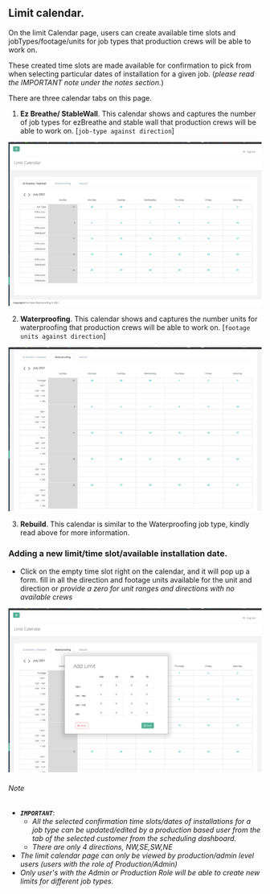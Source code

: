 ## Limit calendar.

On the limit Calendar page, users can create available time slots and jobTypes/footage/units for job types that production
crews will be able to work on.

These created time slots are made available for confirmation to pick from when selecting particular dates of installation
for a given job. (_please read the IMPORTANT note under the notes section._)

There are three calendar tabs on this page.
1. **Ez Breathe/ StableWall**. This calendar shows and captures the number of job types for ezBreathe and stable wall
that production crews will be able to work on. [`job-type against direction`]

![Ez Breathe/ StableWall calendar page](../../scheduling/images/ezbreathe-stablwall-page.png?raw=true "On Calls list")

2. **Waterproofing**. This calendar shows and captures the number units for waterproofing that production crews will be 
   able to work on. [`footage units against direction`]

![Ez Breathe/ StableWall calendar page](../../scheduling/images/waterproofing-rebuild-page.png?raw=true "On Calls list")

3. **Rebuild**. This calendar is similar to the Waterproofing job type, kindly read above for more information.

### Adding a new limit/time slot/available installation date.

- Click on the empty time slot right on the calendar, and it will pop up a form. fill in all the direction and footage
units available for the unit and direction or _provide a zero for unit ranges and directions with no available crews_

![Ez Breathe/ StableWall calendar page](../../scheduling/images/new-limit-form-screenshot.png?raw=true "On Calls list")


###### Note
* _**`IMPORTANT`**_:
  * _All the selected confirmation time slots/dates of installations for a job type can be updated/edited
  by a production based user from the tab of the selected customer from the scheduling dashboard._
  * _There are only 4 directions, NW,SE,SW,NE_
* _The limit calendar page can only be viewed by production/admin level users (users with the role of Production/Admin)_
* _Only user's with the Admin or Production Role will be able to create new limits for different job types._
  
